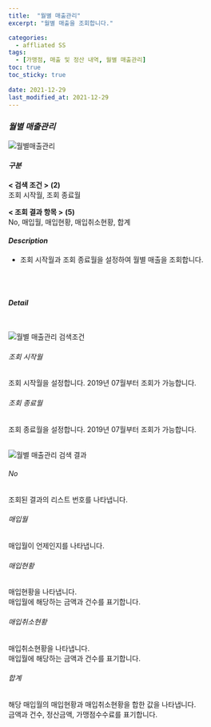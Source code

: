 ```yaml
---
title:  "월별 매출관리"
excerpt: "월별 매출을 조회합니다."

categories:
  - affliated SS
tags:
  - [가맹점, 매출 및 정산 내역, 월별 매출관리]
toc: true
toc_sticky: true
 
date: 2021-12-29
last_modified_at: 2021-12-29
---
```

### *월별 매출관리*
![월별매출관리](https://user-images.githubusercontent.com/95394003/147638704-7287716b-6d84-42c0-a54e-09fef09f3c6b.jpeg)

#### *구분* <br>
**< 검색 조건 >** **(2)**
<br>조회 시작월, 조회 종료월

**< 조회 결과 항목 >** **(5)**
<br>No, 매입월, 매입현황, 매입취소현황, 합계

#### *Description*
- 조회 시작월과 조회 종료월을 설정하여 월별 매출을 조회합니다.
<br>
<br>

#### *Detail*
<br>

![월별 매출관리 검색조건](https://user-images.githubusercontent.com/95394003/147638711-e149961a-ca8a-4d95-bb1a-eeff3724b056.jpeg)
###### 조회 시작월
조회 시작월을 설정합니다. 2019년 07월부터 조회가 가능합니다.

###### 조회 종료월
조회 종료월을 설정합니다. 2019년 07월부터 조회가 가능합니다.
<br>
<br>

![월별 매출관리 검색 결과](https://user-images.githubusercontent.com/95394003/147638721-1d5f5d65-58b1-4193-a43c-28934be4b0ba.jpeg)
###### No
조회된 결과의 리스트 번호를 나타냅니다.

###### 매입월
매입월이 언제인지를 나타냅니다.

###### 매입현황
매입현황을 나타냅니다.<br>
매입월에 해당하는 금액과 건수를 표기합니다.

###### 매입취소현황
매입취소현황을 나타냅니다.<br>
매입월에 해당하는 금액과 건수를 표기합니다.

###### 합계
해당 매입월의 매입현황과 매입취소현황을 합한 값을 나타냅니다.<br>
금액과 건수, 정산금액, 가맹점수수료를 표기합니다.